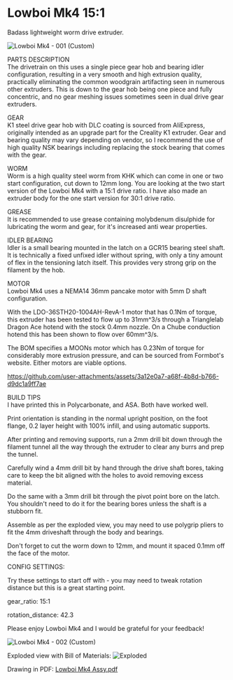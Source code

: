 # Lowboi Mk4 15:1

Badass lightweight worm drive extruder.

![Lowboi Mk4 - 001 (Custom)](https://github.com/user-attachments/assets/5c930835-1201-4165-8cf8-6b91bff0eea9)

PARTS DESCRIPTION  
The drivetrain on this uses a single piece gear hob and bearing idler configuration, resulting in a very smooth and high extrusion quality, practically eliminating the common woodgrain artifacting seen in numerous other extruders. This is down to the gear hob being one piece and fully concentric, and no gear meshing issues sometimes seen in dual drive gear extruders.

GEAR  
K1 steel drive gear hob with DLC coating is sourced from AliExpress, originally intended as an upgrade part for the Creality K1 extruder. Gear and bearing quality may vary depending on vendor, so I recommend the use of high quality NSK bearings including replacing the stock bearing that comes with the gear.

WORM  
Worm is a high quality steel worm from KHK which can come in one or two start configuration, cut down to 12mm long. You are looking at the two start version of the Lowboi Mk4 with a 15:1 drive ratio. I have also made an extruder body for the one start version for 30:1 drive ratio.

GREASE  
It is recommended to use grease containing molybdenum disulphide for lubricating the worm and gear, for it's increased anti wear properties.

IDLER BEARING  
Idler is a small bearing mounted in the latch on a GCR15 bearing steel shaft. It is technically a fixed unfixed idler without spring, with only a tiny amount of flex in the tensioning latch itself. This provides very strong grip on the filament by the hob.

MOTOR  
Lowboi Mk4 uses a NEMA14 36mm pancake motor with 5mm D shaft configuration.

With the LDO-36STH20-1004AH-RevA-1 motor that has 0.1Nm of torque, this extruder has been tested to flow up to 31mm^3/s through a Trianglelab Dragon Ace hotend with the stock 0.4mm nozzle.
On a Chube conduction hotend this has been shown to flow over 60mm^3/s.

The BOM specifies a MOONs motor which has 0.23Nm of torque for considerably more extrusion pressure, and can be sourced from Formbot's website. Either motors are viable options.


https://github.com/user-attachments/assets/3a12e0a7-a68f-4b8d-b766-d9dc1a9ff7ae


BUILD TIPS  
I have printed this in Polycarbonate, and ASA. Both have worked well.

Print orientation is standing in the normal upright position, on the foot flange, 0.2 layer height with 100% infill, and using automatic supports.

After printing and removing supports, run a 2mm drill bit down through the filament tunnel all the way through the extruder to clear any burrs and prep the tunnel.

Carefully wind a 4mm drill bit by hand through the drive shaft bores, taking care to keep the bit aligned with the holes to avoid removing excess material.

Do the same with a 3mm drill bit through the pivot point bore on the latch. You shouldn't need to do it for the bearing bores unless the shaft is a stubborn fit.

Assemble as per the exploded view, you may need to use polygrip pliers to fit the 4mm driveshaft through the body and bearings.

Don't forget to cut the worm down to 12mm, and mount it spaced 0.1mm off the face of the motor.


CONFIG SETTINGS:

Try these settings to start off with - you may need to tweak rotation distance but this is a great starting point.

gear_ratio: 15:1

rotation_distance: 42.3


Please enjoy Lowboi Mk4 and I would be grateful for your feedback!

![Lowboi Mk4 - 002 (Custom)](https://github.com/user-attachments/assets/4e38c4a6-3250-47e4-a72a-f0fbfbd40c30)

Exploded view with Bill of Materials:
![Exploded](https://github.com/user-attachments/assets/1303d960-7f28-416f-84c9-5548b3019133)

Drawing in PDF:
[Lowboi Mk4 Assy.pdf](https://github.com/user-attachments/files/16283206/Lowboi.Mk4.Assy.pdf)
